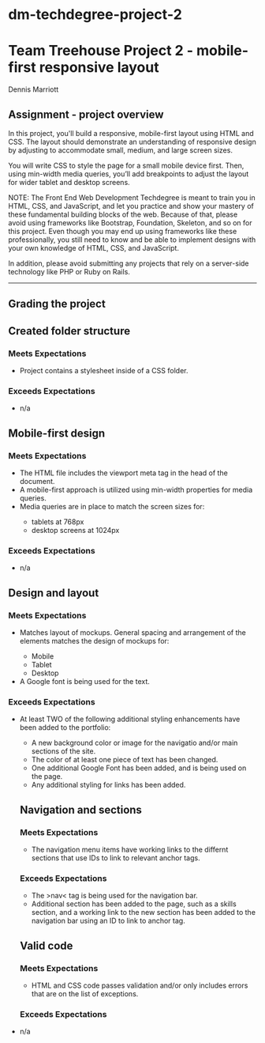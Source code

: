 # dm-techdegree-project-2
<h1>Team Treehouse Project 2 - mobile-first responsive layout</h1>
<a href="https://teamtreehouse.com/"></a>

<p>Dennis Marriott</p>

<h2>Assignment - project overview</h2>

<p>In this project, you'll build a responsive, mobile-first layout using HTML and CSS. The layout should demonstrate an understanding of responsive design by adjusting to accommodate small, medium, and large screen sizes.</p>

<p>You will write CSS to style the page for a small mobile device first. Then, using min-width media queries, you’ll add breakpoints to adjust the layout for wider tablet and desktop screens.</p>

<p>NOTE: The Front End Web Development Techdegree is meant to train you in HTML, CSS, and JavaScript, and let you practice and show your mastery of these fundamental building blocks of the web. Because of that, please avoid using frameworks like Bootstrap, Foundation, Skeleton, and so on for this project. Even though you may end up using frameworks like these professionally, you still need to know and be able to implement designs with your own knowledge of HTML, CSS, and JavaScript.</p>

<p>In addition, please avoid submitting any projects that rely on a server-side technology like PHP or Ruby on Rails.</p>

<hr>

<h2>Grading the project</h2>

<h2>Created folder structure</h2>

<h3>Meets Expectations</h3>
    <ul>
        <li>Project contains a stylesheet inside of a CSS folder.</li>
    </ul>
    
<h3>Exceeds Expectations</h3>
    <ul>
        <li>n/a</li>
    </ul>

<h2>Mobile-first design</h2>

<h3>Meets Expectations</h3>
    <ul>
        <li>The HTML file includes the viewport meta tag in the head of the document.</li>
        <li>A mobile-first approach is utilized using min-width properties for media queries.</li>
        <li>Media queries are in place to match the screen sizes for:</li>
        <ul>
            <li>tablets at 768px</li>
            <li>desktop screens at 1024px</li>
        </ul>
    </ul>
<h3>Exceeds Expectations</h3>
    <ul>
        <li>n/a</li>
    </ul>

<h2>Design and layout</h2>

<h3>Meets Expectations</h3>
    <ul>
        <li>Matches layout of mockups. General spacing and arrangement of the elements matches the design of mockups for:</li>
        <ul>
            <li>Mobile</li>
            <li>Tablet</li>
            <li>Desktop</li>
        </ul>
        <li>A Google font is being used for the text.</li>
    </ul>

<h3>Exceeds Expectations</h3>
    <ul>
        <li>At least TWO of the following additional styling enhancements have been added to the portfolio:</li>
        <ul>
            <li>A new background color or image for the navigatio and/or main sections of the site.</li>
            <li>The color of at least one piece of text has been changed.</li>
            <li>One additional Google Font has been added, and is being used on the page.</li>
            <li>Any additional styling for links has been added.</li>
        </ul>

<h2>Navigation and sections</h2>

<h3>Meets Expectations</h3>
    <ul>
        <li>The navigation menu items have working links to the differnt sections that use IDs to link to relevant anchor tags.</li>
    </ul>

<h3>Exceeds Expectations</h3>
    <ul>
        <li>The &gt;nav&lt; tag is being used for the navigation bar.</li>
        <li>Additional section has been added to the page, such as a skills section, and a working link to the new section has been added to the navigation bar using an ID to link to anchor tag.</li>
    </ul>

<h2>Valid code</h2>

<h3>Meets Expectations</h3>
    <ul>
        <li>HTML and CSS code passes validation and/or only includes errors that are on the list of exceptions.</li>
    </ul>

<h3>Exceeds Expectations</h3
    <ul>
        <li>n/a</li>
    </ul>
